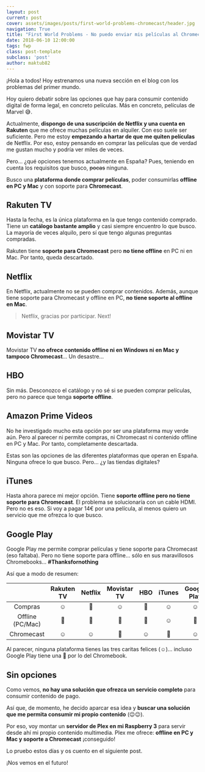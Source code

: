 ```yaml
---
layout: post
current: post
cover: assets/images/posts/first-world-problems-chromecast/header.jpg
navigation: True
title: "First World Problems - No puedo enviar mis películas al Chromecast"
date: 2018-06-10 12:00:00
tags: fwp
class: post-template
subclass: 'post'
author: maktub82
---
```


¡Hola a todos! Hoy estrenamos una nueva sección en el blog con los problemas del primer mundo.

Hoy quiero debatir sobre las opciones que hay para consumir contenido digital de forma legal, en concreto películas. Más en concreto, películas de Marvel 😅.

Actualmente, **dispongo de una suscripción de Netflix y una cuenta en Rakuten** que me ofrece muchas películas en alquiler. Con eso suele ser suficiente. Pero me estoy **empezando a hartar de que me quiten películas** de Netflix. Por eso, estoy pensando en comprar las películas que de verdad me gustan mucho y podría ver miles de veces.

Pero... ¿qué opciones tenemos actualmente en España? Pues, teniendo en cuenta los requisitos que busco, ~~pocas~~ ninguna.

Busco una **plataforma donde comprar películas**, poder consumirlas **offline en PC y Mac** y con soporte para **Chromecast**.

## Rakuten TV

Hasta la fecha, es la única plataforma en la que tengo contenido comprado. Tiene un **catálogo bastante amplio** y casi siempre encuentro lo que busco. La mayoría de veces alquilo, pero sí que tengo algunas preguntas compradas.

Rakuten tiene **soporte para Chromecast** pero **no tiene offline** en PC ni en Mac. Por tanto, queda descartado.

## Netflix

En Netflix, actualmente no se pueden comprar contenidos. Además, aunque tiene soporte para Chromecast y offline en PC, **no tiene soporte al offline en Mac**.

> Netflix, gracias por participar. Next!

## Movistar TV

Movistar TV **no ofrece contenido offline ni en Windows ni en Mac y tampoco Chromecast**... Un desastre...

## HBO

Sin más. Desconozco el catálogo y no sé si se pueden comprar películas, pero no parece que tenga **soporte offline**.

## Amazon Prime Videos

No he investigado mucho esta opción por ser una plataforma muy verde aún. Pero al parecer ni permite compras, ni Chromecast ni contenido offline en PC y Mac. Por tanto, completamente descartada.

Estas son las opciones de las diferentes plataformas que operan en España. Ninguna ofrece lo que busco. Pero... ¿y las tiendas digitales?

## iTunes

Hasta ahora parece mi mejor opción. Tiene **soporte offline pero no tiene soporte para Chromecast**. El problema se solucionaría con un cable HDMI. Pero no es eso. Si voy a pagar 14€ por una película, al menos quiero un servicio que me ofrezca lo que busco.

## Google Play

Google Play me permite comprar películas y tiene soporte para Chromecast (eso faltaba). Pero no tiene soporte para offline... sólo en sus maravillosos Chromebooks... **#Thanksfornothing**

Así que a modo de resumen:

|  | Rakuten TV | Netflix | Movistar TV | HBO | iTunes | Google Play | Amazon Prime |
| :---: | :---: | :---: | :---: | :---: | :---: | :---: | :---: |
| Compras | ☺️  | 🤬 | ☺️  | 🤬 | ☺️  | ☺️  | 🤬 |
| Offline (PC/Mac) | 🤬 | 🤬 | 🤬 | 🤬 | ☺️  | 🤪 | 🤬 |
| Chromecast | ☺️ | ☺️ | 🤬 | ☺️ | 🤬 | ☺️ | 🤬 |

Al parecer, ninguna plataforma tienes las tres caritas felices (☺️)... incluso Google Play tiene una 🤪 por lo del Chromebook.

## Sin opciones

Como vemos, **no hay una solución que ofrezca un servicio completo** para consumir contenido de pago.

Así que, de momento, he decido aparcar esa idea y **buscar una solución que me permita consumir mi propio contenido** (😉😉).

Por eso, voy montar un **servidor de Plex en mi Raspberry 3** para servir desde ahí mi propio contenido multimedia. Plex me ofrece: **offline en PC y Mac y soporte a Chromecast** ¡conseguido!

Lo pruebo estos días y os cuento en el siguiente post.

¡Nos vemos en el futuro!
